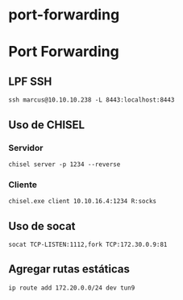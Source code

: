 # port-forwarding

# Port Forwarding

## LPF SSH

```
ssh marcus@10.10.10.238 -L 8443:localhost:8443
```

## Uso de CHISEL

### Servidor

```
chisel server -p 1234 --reverse
```

### Cliente

```
chisel.exe client 10.10.16.4:1234 R:socks
```

## Uso de socat

```
socat TCP-LISTEN:1112,fork TCP:172.30.0.9:81
```

## Agregar rutas estáticas

```
ip route add 172.20.0.0/24 dev tun9
```
